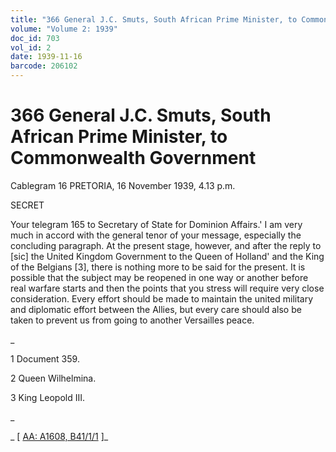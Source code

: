```yaml
---
title: "366 General J.C. Smuts, South African Prime Minister, to Commonwealth Government"
volume: "Volume 2: 1939"
doc_id: 703
vol_id: 2
date: 1939-11-16
barcode: 206102
---
```


# 366 General J.C. Smuts, South African Prime Minister, to Commonwealth Government

Cablegram 16 PRETORIA, 16 November 1939, 4.13 p.m.

SECRET

Your telegram 165 to Secretary of State for Dominion Affairs.' I am very much in accord with the general tenor of your message, especially the concluding paragraph. At the present stage, however, and after the reply to [sic] the United Kingdom Government to the Queen of Holland' and the King of the Belgians [3], there is nothing more to be said for the present. It is possible that the subject may be reopened in one way or another before real warfare starts and then the points that you stress will require very close consideration. Every effort should be made to maintain the united military and diplomatic effort between the Allies, but every care should also be taken to prevent us from going to another Versailles peace.

_

1 Document 359.

2 Queen Wilhelmina.

3 King Leopold III.

_

_ [ [AA: A1608, B41/1/1](http://www.naa.gov.au/cgi-bin/Search?O=I&Number=206102) ]_
